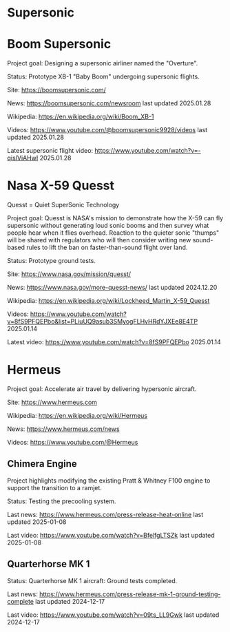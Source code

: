 Supersonic
==========


# Boom Supersonic

Project goal: Designing a supersonic airliner named the "Overture".

Status: Prototype XB-1 "Baby Boom" undergoing supersonic flights.

Site: https://boomsupersonic.com/

News: https://boomsupersonic.com/newsroom last updated 2025.01.28

Wikipedia: https://en.wikipedia.org/wiki/Boom_XB-1

Videos: https://www.youtube.com/@boomsupersonic9928/videos last updated 2025.01.28

Latest supersonic flight video: https://www.youtube.com/watch?v=-qisIViAHwI 2025.01.28 



# Nasa X-59 Quesst

Quesst = Quiet SuperSonic Technology

Project goal: Quesst is NASA's mission to demonstrate how the X-59 can fly supersonic without generating loud sonic booms and then survey what people hear when it flies overhead. Reaction to the quieter sonic "thumps" will be shared with regulators who will then consider writing new sound-based rules to lift the ban on faster-than-sound flight over land.

Status: Prototype ground tests.

Site: https://www.nasa.gov/mission/quesst/

News: https://www.nasa.gov/more-quesst-news/ last updated 2024.12.20

Wikipedia: https://en.wikipedia.org/wiki/Lockheed_Martin_X-59_Quesst

Videos: https://www.youtube.com/watch?v=8fS9PFQEPbo&list=PLiuUQ9asub3SMyogFLHvHRdYJXEe8E4TP 2025.01.14 

Latest video: https://www.youtube.com/watch?v=8fS9PFQEPbo 2025.01.14



# Hermeus

Project goal: Accelerate air travel by delivering hypersonic aircraft.

Site: https://www.hermeus.com

Wikipedia: https://en.wikipedia.org/wiki/Hermeus

News: https://www.hermeus.com/news

Videos: https://www.youtube.com/@Hermeus


## Chimera Engine

Project highlights modifying the existing Pratt & Whitney F100 engine to support the transition to a ramjet.

Status: Testing the precooling system.

Last news: https://www.hermeus.com/press-release-heat-online last updated 2025-01-08

Last video: https://www.youtube.com/watch?v=BfelfgLTSZk last updated 2025-01-08


## Quarterhorse MK 1

Status: Quarterhorse MK 1 aircraft: Ground tests completed.

Last news: https://www.hermeus.com/press-release-mk-1-ground-testing-complete last updated 2024-12-17

Last video: https://www.youtube.com/watch?v=09ts_LL9Gwk last updated 2024-12-17
